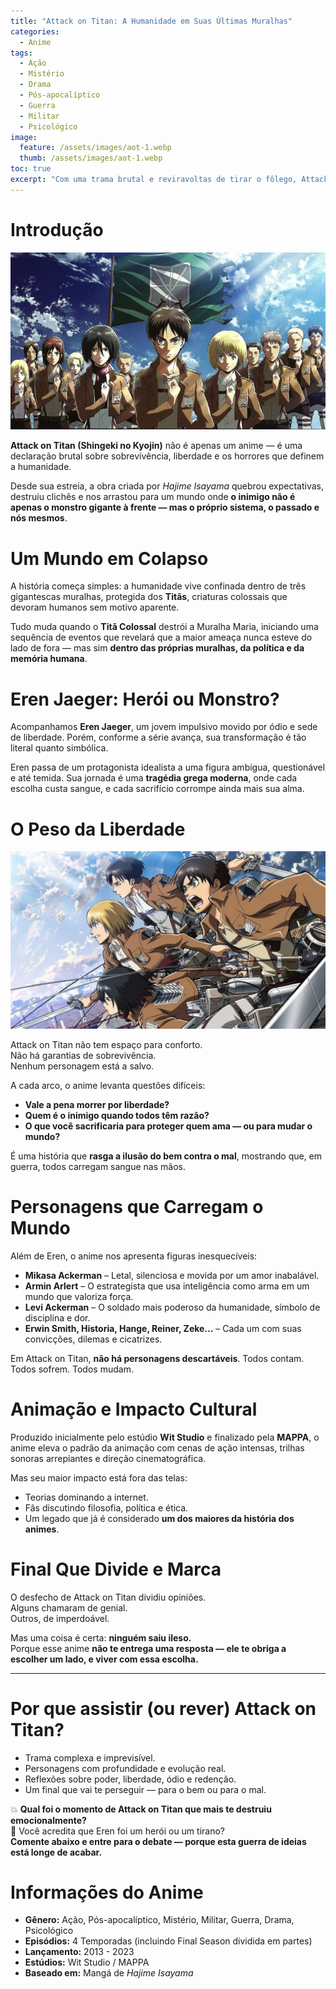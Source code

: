 ```yaml
---
title: "Attack on Titan: A Humanidade em Suas Últimas Muralhas"
categories:
  - Anime
tags:
  - Ação
  - Mistério
  - Drama
  - Pós-apocalíptico
  - Guerra
  - Militar
  - Psicológico
image:
  feature: /assets/images/aot-1.webp
  thumb: /assets/images/aot-1.webp
toc: true
excerpt: "Com uma trama brutal e reviravoltas de tirar o fôlego, Attack on Titan redefine o anime moderno ao colocar a humanidade contra sua própria natureza. Um épico de guerra, liberdade e sacrifício."
---
```


# Introdução

![Eren, Mikasa e Armin diante de um Titã colossal, com as muralhas ao fundo em ruínas.](/assets/images/aot-1.webp)

**Attack on Titan (Shingeki no Kyojin)** não é apenas um anime — é uma declaração brutal sobre sobrevivência, liberdade e os horrores que definem a humanidade.

Desde sua estreia, a obra criada por *Hajime Isayama* quebrou expectativas, destruiu clichês e nos arrastou para um mundo onde **o inimigo não é apenas o monstro gigante à frente — mas o próprio sistema, o passado e nós mesmos**.

# Um Mundo em Colapso

A história começa simples: a humanidade vive confinada dentro de três gigantescas muralhas, protegida dos **Titãs**, criaturas colossais que devoram humanos sem motivo aparente.

Tudo muda quando o **Titã Colossal** destrói a Muralha Maria, iniciando uma sequência de eventos que revelará que a maior ameaça nunca esteve do lado de fora — mas sim **dentro das próprias muralhas, da política e da memória humana**.

# Eren Jaeger: Herói ou Monstro?

Acompanhamos **Eren Jaeger**, um jovem impulsivo movido por ódio e sede de liberdade. Porém, conforme a série avança, sua transformação é tão literal quanto simbólica.

Eren passa de um protagonista idealista a uma figura ambígua, questionável e até temida. Sua jornada é uma **tragédia grega moderna**, onde cada escolha custa sangue, e cada sacrifício corrompe ainda mais sua alma.

# O Peso da Liberdade

![Eren Jaeger, com expressão intensa, metade humano, metade Titã.](/assets/images/aot-2.webp)

Attack on Titan não tem espaço para conforto.  
Não há garantias de sobrevivência.  
Nenhum personagem está a salvo.  

A cada arco, o anime levanta questões difíceis:

- **Vale a pena morrer por liberdade?**
- **Quem é o inimigo quando todos têm razão?**
- **O que você sacrificaria para proteger quem ama — ou para mudar o mundo?**

É uma história que **rasga a ilusão do bem contra o mal**, mostrando que, em guerra, todos carregam sangue nas mãos.

# Personagens que Carregam o Mundo

Além de Eren, o anime nos apresenta figuras inesquecíveis:

- **Mikasa Ackerman** – Letal, silenciosa e movida por um amor inabalável.  
- **Armin Arlert** – O estrategista que usa inteligência como arma em um mundo que valoriza força.  
- **Levi Ackerman** – O soldado mais poderoso da humanidade, símbolo de disciplina e dor.  
- **Erwin Smith, Historia, Hange, Reiner, Zeke...** – Cada um com suas convicções, dilemas e cicatrizes.

Em Attack on Titan, **não há personagens descartáveis**. Todos contam. Todos sofrem. Todos mudam.

# Animação e Impacto Cultural

Produzido inicialmente pelo estúdio **Wit Studio** e finalizado pela **MAPPA**, o anime eleva o padrão da animação com cenas de ação intensas, trilhas sonoras arrepiantes e direção cinematográfica.

Mas seu maior impacto está fora das telas:  
- Teorias dominando a internet.  
- Fãs discutindo filosofia, política e ética.  
- Um legado que já é considerado **um dos maiores da história dos animes**.

# Final Que Divide e Marca

O desfecho de Attack on Titan dividiu opiniões.  
Alguns chamaram de genial.  
Outros, de imperdoável.  

Mas uma coisa é certa: **ninguém saiu ileso.**  
Porque esse anime **não te entrega uma resposta — ele te obriga a escolher um lado, e viver com essa escolha.**

---

# Por que assistir (ou rever) Attack on Titan?

- Trama complexa e imprevisível.  
- Personagens com profundidade e evolução real.  
- Reflexões sobre poder, liberdade, ódio e redenção.  
- Um final que vai te perseguir — para o bem ou para o mal.  

💥 **Qual foi o momento de Attack on Titan que mais te destruiu emocionalmente?**  
🧠 Você acredita que Eren foi um herói ou um tirano?  
**Comente abaixo e entre para o debate — porque esta guerra de ideias está longe de acabar.**

# Informações do Anime

- **Gênero:** Ação, Pós-apocalíptico, Mistério, Militar, Guerra, Drama, Psicológico  
- **Episódios:** 4 Temporadas (incluindo Final Season dividida em partes)  
- **Lançamento:** 2013 - 2023  
- **Estúdios:** Wit Studio / MAPPA  
- **Baseado em:** Mangá de *Hajime Isayama*
